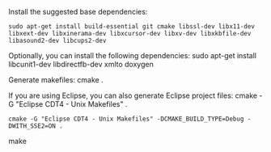 Install the suggested base dependencies:

    sudo apt-get install build-essential git cmake libssl-dev libx11-dev libxext-dev libxinerama-dev libxcursor-dev libxv-dev libxkbfile-dev libasound2-dev libcups2-dev

Optionally, you can install the following dependencies:
    sudo apt-get install libcunit1-dev libdirectfb-dev xmlto doxygen

Generate makefiles:
    cmake .

If you are using Eclipse, you can also generate Eclipse project files:
    cmake -G "Eclipse CDT4 - Unix Makefiles" .

    cmake -G "Eclipse CDT4 - Unix Makefiles" -DCMAKE_BUILD_TYPE=Debug -DWITH_SSE2=ON .

make